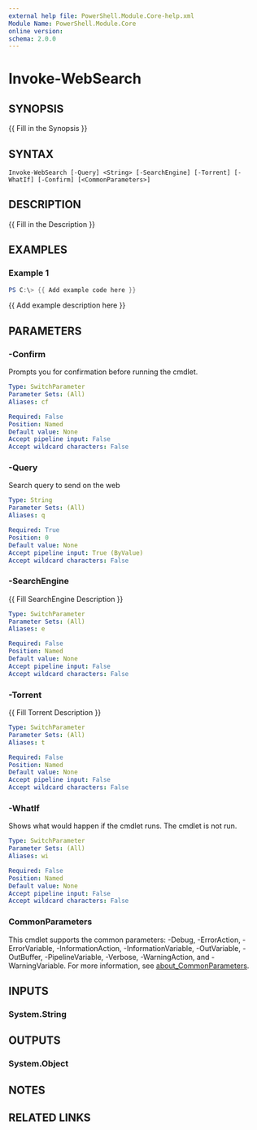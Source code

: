 ```yaml
---
external help file: PowerShell.Module.Core-help.xml
Module Name: PowerShell.Module.Core
online version:
schema: 2.0.0
---
```


# Invoke-WebSearch

## SYNOPSIS
{{ Fill in the Synopsis }}

## SYNTAX

```
Invoke-WebSearch [-Query] <String> [-SearchEngine] [-Torrent] [-WhatIf] [-Confirm] [<CommonParameters>]
```

## DESCRIPTION
{{ Fill in the Description }}

## EXAMPLES

### Example 1
```powershell
PS C:\> {{ Add example code here }}
```

{{ Add example description here }}

## PARAMETERS

### -Confirm
Prompts you for confirmation before running the cmdlet.

```yaml
Type: SwitchParameter
Parameter Sets: (All)
Aliases: cf

Required: False
Position: Named
Default value: None
Accept pipeline input: False
Accept wildcard characters: False
```

### -Query
Search query to send on the web

```yaml
Type: String
Parameter Sets: (All)
Aliases: q

Required: True
Position: 0
Default value: None
Accept pipeline input: True (ByValue)
Accept wildcard characters: False
```

### -SearchEngine
{{ Fill SearchEngine Description }}

```yaml
Type: SwitchParameter
Parameter Sets: (All)
Aliases: e

Required: False
Position: Named
Default value: None
Accept pipeline input: False
Accept wildcard characters: False
```

### -Torrent
{{ Fill Torrent Description }}

```yaml
Type: SwitchParameter
Parameter Sets: (All)
Aliases: t

Required: False
Position: Named
Default value: None
Accept pipeline input: False
Accept wildcard characters: False
```

### -WhatIf
Shows what would happen if the cmdlet runs.
The cmdlet is not run.

```yaml
Type: SwitchParameter
Parameter Sets: (All)
Aliases: wi

Required: False
Position: Named
Default value: None
Accept pipeline input: False
Accept wildcard characters: False
```

### CommonParameters
This cmdlet supports the common parameters: -Debug, -ErrorAction, -ErrorVariable, -InformationAction, -InformationVariable, -OutVariable, -OutBuffer, -PipelineVariable, -Verbose, -WarningAction, and -WarningVariable. For more information, see [about_CommonParameters](http://go.microsoft.com/fwlink/?LinkID=113216).

## INPUTS

### System.String

## OUTPUTS

### System.Object
## NOTES

## RELATED LINKS
